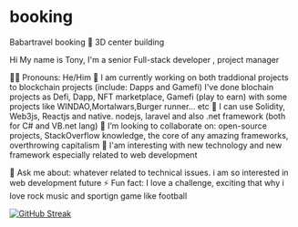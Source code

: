 # booking
Babartravel booking
:office: 3D center building

Hi My name is Tony, I'm a senior Full-stack developer , project manager

👦🏻 Pronouns: He/Him 🔭 I am currently working on both traddional projects to blockchain projects (include: Dapps and Gamefi) I've done blochain projects as Defi, Dapp, NFT marketplace, Gamefi (play to earn) with some projects like WINDAO,Mortalwars,Burger runner... etc 🌱 I can use Solidity, Web3js, Reactjs and native. nodejs, laravel and also .net framework (both for C# and VB.net lang) 👯 I’m looking to collaborate on: open-source projects, StackOverflow knowledge, the core of any amazing frameworks, overthrowing capitalism 👯 I'am interesting with new technology and new framework especially related to web development

💬 Ask me about: whatever related to technical issues. i am so interested in web development future ⚡ Fun fact: I love a challenge, exciting that why i love rock music and sportign game like football

[![GitHub Streak](https://github-readme-streak-stats.herokuapp.com?user=tudnfotech&theme=dark)](https://git.io/streak-stats)

